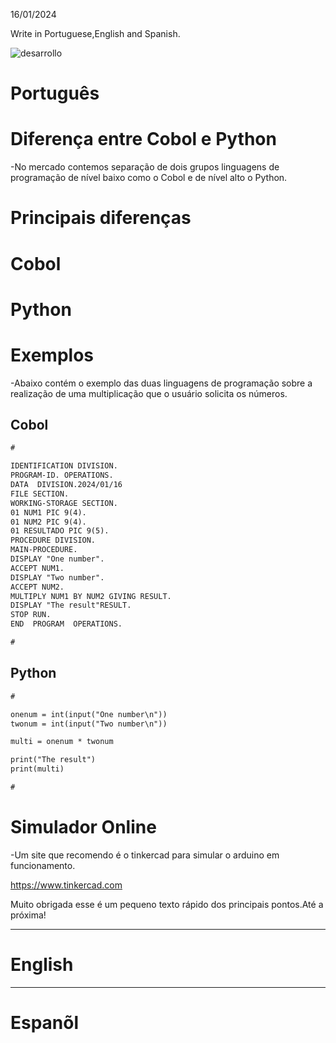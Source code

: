 16/01/2024
 
Write in Portuguese,English and Spanish.

![desarrollo](https://github.com/user-attachments/assets/c7bc5be0-813d-47e2-9d51-267547039e59)

 
# Português 

# Diferença entre Cobol e Python

-No mercado contemos separação de dois grupos linguagens de programação de nível baixo como o Cobol e de nível alto o Python.


# Principais diferenças 

# Cobol



# Python


# Exemplos


-Abaixo contém o exemplo  das duas linguagens de programação sobre a realização de uma multiplicação que o usuário solicita os números.



## Cobol 

```markdown
#

IDENTIFICATION DIVISION.
PROGRAM-ID. OPERATIONS.
DATA  DIVISION.2024/01/16
FILE SECTION.
WORKING-STORAGE SECTION.
01 NUM1 PIC 9(4).
01 NUM2 PIC 9(4).
01 RESULTADO PIC 9(5).
PROCEDURE DIVISION.
MAIN-PROCEDURE.
DISPLAY "One number".
ACCEPT NUM1.
DISPLAY "Two number".
ACCEPT NUM2.
MULTIPLY NUM1 BY NUM2 GIVING RESULT.
DISPLAY "The result"RESULT.
STOP RUN.
END  PROGRAM  OPERATIONS.

#

```

## Python 

```markdown
#

onenum = int(input("One number\n"))
twonum = int(input("Two number\n"))

multi = onenum * twonum

print("The result")
print(multi)

#

```


# Simulador Online

-Um site  que recomendo é  o tinkercad  para simular o arduino em funcionamento.


https://www.tinkercad.com


Muito obrigada esse é um pequeno texto rápido dos principais pontos.Até a próxima!


--------------------------------------------------------------------------------------------------------------------------------

# English



--------------------------------------------------------------------------------------------------------------------------------

# Espanõl





